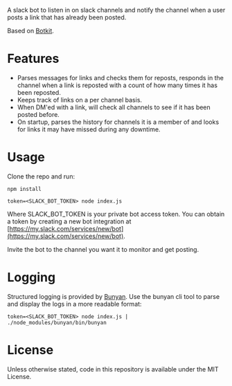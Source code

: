 A slack bot to listen in on slack channels and notify the channel when a user posts a link that has already been posted.

Based on [Botkit](https://github.com/howdyai/botkit).

# Features

* Parses messages for links and checks them for reposts, responds in the channel when a link is reposted with a count of how many times it has been reposted.
* Keeps track of links on a per channel basis.
* When DM'ed with a link, will check all channels to see if it has been posted before.
* On startup, parses the history for channels it is a member of and looks for links it may have missed during any downtime.

# Usage

Clone the repo and run: 

```
npm install

token=<SLACK_BOT_TOKEN> node index.js
```

Where SLACK_BOT_TOKEN is your private bot access token. You can obtain a token by creating a new bot integration at [https://my.slack.com/services/new/bot](https://my.slack.com/services/new/bot).

Invite the bot to the channel you want it to monitor and get posting.

# Logging

Structured logging is provided by [Bunyan](https://github.com/trentm/node-bunyan). Use the bunyan cli tool to parse and display the logs in a more readable format:

```
token=<SLACK_BOT_TOKEN> node index.js | ./node_modules/bunyan/bin/bunyan
```

# License 

Unless otherwise stated, code in this repository is available under the MIT License.